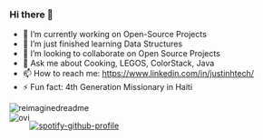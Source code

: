 ### Hi there 👋

- 🔭 I’m currently working on Open-Source Projects 
- 🌱 I’m just finished learning Data Structures
- 👯 I’m looking to collaborate on Open Source Projects
- 💬 Ask me about Cooking, LEGOS, ColorStack, Java
- 📫 How to reach me: https://www.linkedin.com/in/justinhtech/ 
- ⚡ Fun fact: 4th Generation Missionary in Haiti
<!--
**JustinhSE/JustinhSE** is a ✨ _special_ ✨ repository because its `README.md` (this file) appears on your GitHub profile.

Here are some ideas to get you started:

- 🔭 I’m currently working on Open-Source Projects 
- 🌱 I’m just finished learning Data Structures
- 👯 I’m looking to collaborate on Open Source Projects
- 🤔 I’m looking for help with advancing my skills 
- 💬 Ask me about Cooking, LEGOS, Java
- 📫 How to reach me: https://www.linkedin.com/in/justinhtech/ 
- ⚡ Fun fact: 4th Generation Missionary in Haiti

-->


<img src="https://myreadme.vercel.app/api/embed/JustinhSE?panels=userstatistics,toprepositories,toplanguages,commitgraph" alt="reimaginedreadme" />
<div style="display: flex;" >
   <img src="https://github-readme-stats.vercel.app/api/top-langs?username=JustinhSE&show_icons=true&locale=en&layout=compact&theme=chartreuse-dark" alt="ovi" /> 
   
  [![spotify-github-profile](https://spotify-github-profile.vercel.app/api/view?uid=49g1pe18e5cf7t6f7cj1vbjtp&cover_image=true&theme=novatorem&show_offline=true&background_color=121212&interchange=true&bar_color=53b14f&bar_color_cover=false)](https://open.spotify.com/user/49g1pe18e5cf7t6f7cj1vbjtp?si=66f1b672ff254432)
  
</div>



